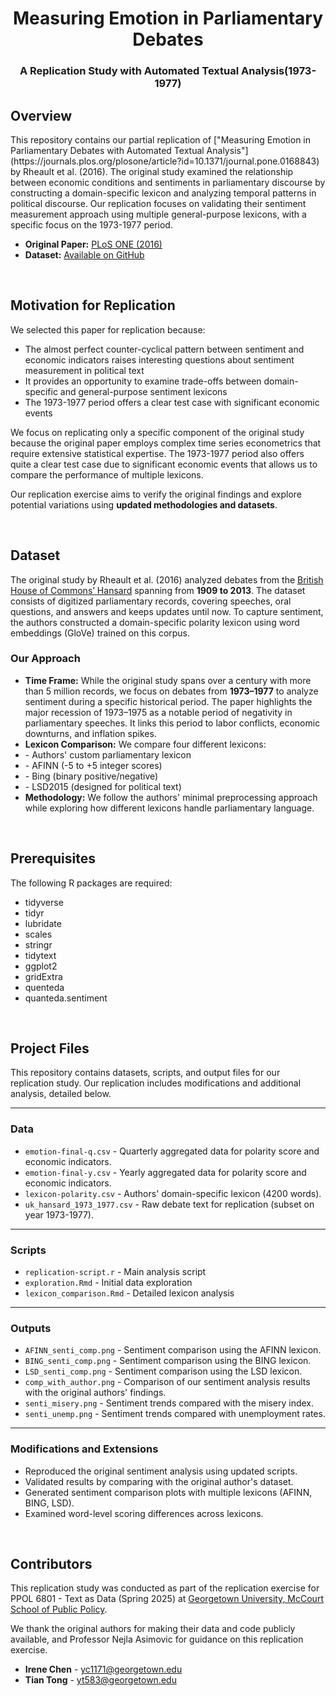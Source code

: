 <h1 align="center"> Measuring Emotion in Parliamentary Debates </h1>
<h3 align="center"> A Replication Study with Automated Textual Analysis(1973-1977) </h3>  


<!-- INTRODUCTIONS -->
<h2 id="overview">Overview</h2>

<p>
This repository contains our partial replication of ["Measuring Emotion in Parliamentary Debates with Automated Textual Analysis"](https://journals.plos.org/plosone/article?id=10.1371/journal.pone.0168843) by Rheault et al. (2016). The original study examined the relationship between economic conditions and sentiments in parliamentary discourse by constructing a domain-specific lexicon and analyzing temporal patterns in political discourse. Our replication focuses on validating their sentiment measurement approach using multiple general-purpose lexicons, with a specific focus on the 1973-1977 period.

</p>

<ul>
  <li><strong>Original Paper:</strong> <a href="https://journals.plos.org/plosone/article?id=10.1371/journal.pone.0168843">PLoS ONE (2016)</a></li>
  <li><strong>Dataset:</strong> <a href="https://github.com/lrheault/emotion">Available on GitHub</a></li>
</ul>

<br>



<!-- MOTIVATION -->
<h2 id="motivation-for-replication">Motivation for Replication</h2>

<p>
We selected this paper for replication because:
</p>

<ul>
  <li>The almost perfect </strong>counter-cyclical pattern</strong> between sentiment and economic indicators raises interesting questions about sentiment measurement in political text </li>
  <li>It provides an opportunity to </strong>examine trade-offs</strong> between domain-specific and general-purpose sentiment lexicons </li>
  <li>The 1973-1977 period offers a clear test case with significant economic events </li>
</ul>

We focus on replicating only a specific component of the original study because the original paper employs complex time series econometrics that require extensive statistical expertise. The 1973-1977 period also offers quite a clear test case due to significant economic events that allows us to compare the performance of multiple lexicons.

<p>
Our replication exercise aims to verify the original findings and explore potential variations using <strong>updated methodologies and datasets</strong>.
</p>


<br>


<!-- DATASET -->
<h2 id="dataset">Dataset</h2>

<p>
The original study by Rheault et al. (2016) analyzed debates from the <a href="http://data.politicalmashup.nl/parldumps/uk/">British House of Commons’ Hansard</a> spanning from <strong>1909 to 2013</strong>. 
The dataset consists of digitized parliamentary records, covering speeches, oral questions, and answers and keeps updates until now. 
To capture sentiment, the authors constructed a domain-specific polarity lexicon using word embeddings (GloVe) trained on this corpus.
</p>

<h3>Our Approach</h3>
<ul>
  <li><strong>Time Frame:</strong> While the original study spans over a century with more than 5 million records, we focus on debates from <strong>1973–1977</strong> to analyze sentiment during a specific historical period. The paper highlights the major recession of 1973–1975 as a notable period of negativity in parliamentary speeches. It links this period to labor conflicts, economic downturns, and inflation spikes.</li>
  <li><strong>Lexicon Comparison:</strong> We compare four different lexicons:</li>
  <li>- Authors' custom parliamentary lexicon</li>
  <li>- AFINN (-5 to +5 integer scores)</li>
  <li>- Bing (binary positive/negative)</li>
  <li>- LSD2015 (designed for political text)</li>
  <li><strong>Methodology:</strong> We follow the authors' minimal preprocessing approach while exploring how different lexicons handle parliamentary language.</li>
</ul>


<br>


<!-- PREREQUISITES -->
<h2 id="prerequisites"> Prerequisites</h2>

<!--This project is written in R programming language. <br>-->
The following R packages are required:
* tidyverse
* tidyr
* lubridate
* scales
* stringr
* tidytext
* ggplot2
* gridExtra
* quenteda
* quanteda.sentiment

<br>

<!-- PROJECT FILES -->
<h2 id="project-files">Project Files</h2>

<p>
This repository contains datasets, scripts, and output files for our replication study. 
Our replication includes modifications and additional analysis, detailed below.
</p>

---

<h3> Data</h3>

<ul>
  <li><code>emotion-final-q.csv</code> - Quarterly aggregated data for polarity score and economic indicators.</li>
  <li><code>emotion-final-y.csv</code> - Yearly aggregated data for polarity score and economic indicators.</li>
  <li><code>lexicon-polarity.csv</code> - Authors' domain-specific lexicon (4200 words).</li>
  <li><code>uk_hansard_1973_1977.csv</code> - Raw debate text for replication (subset on year 1973-1977).</li>
</ul>

---

<h3> Scripts</h3>

<ul>
  <li><code>replication-script.r</code> - Main analysis script </li>
  <li><code>exploration.Rmd</code> -  Initial data exploration </li>
  <li><code>lexicon_comparison.Rmd</code> - Detailed lexicon analysis </li>
</ul>

---

<h3> Outputs</h3>

<ul>
  <li><code>AFINN_senti_comp.png</code> - Sentiment comparison using the AFINN lexicon.</li>
  <li><code>BING_senti_comp.png</code> - Sentiment comparison using the BING lexicon.</li>
  <li><code>LSD_senti_comp.png</code> - Sentiment comparison using the LSD lexicon.</li>
  <li><code>comp_with_author.png</code> - Comparison of our sentiment analysis results with the original authors' findings.</li>
  <li><code>senti_misery.png</code> - Sentiment trends compared with the misery index.</li>
  <li><code>senti_unemp.png</code> - Sentiment trends compared with unemployment rates.</li>
</ul>

---

<h3> Modifications and Extensions </h3>

<ul>
  <li>Reproduced the original sentiment analysis using updated scripts.</li>
  <li>Validated results by comparing with the original author's dataset.</li>
  <li>Generated sentiment comparison plots with multiple lexicons (AFINN, BING, LSD).</li>
  <li>Examined word-level scoring differences across lexicons.</li>
</ul>

<br>

<!-- CONTRIBUTORS -->
<h2 id="contributors">Contributors</h2>

<p>
This replication study was conducted as part of the replication exercise for 
PPOL 6801 - Text as Data (Spring 2025) at 
<a href="https://mccourt.georgetown.edu/">Georgetown University, McCourt School of Public Policy</a>.
</p>

We thank the original authors for making their data and code publicly available, and Professor Nejla Asimovic for guidance on this replication exercise.

<ul>
  <li><strong>Irene Chen</strong> - <a href="mailto:yc1171@georgetown.edu">yc1171@georgetown.edu</a></li>
  <li><strong>Tian Tong</strong> - <a href="mailto:yt583@georgetown.edu">yt583@georgetown.edu</a></li>
</ul>

